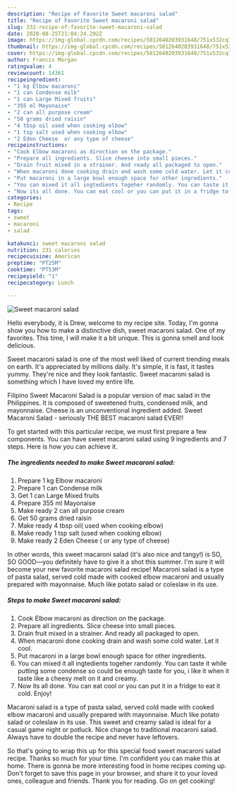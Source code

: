 ```yaml
---
description: "Recipe of Favorite Sweet macaroni salad"
title: "Recipe of Favorite Sweet macaroni salad"
slug: 332-recipe-of-favorite-sweet-macaroni-salad
date: 2020-08-25T21:04:24.292Z
image: https://img-global.cpcdn.com/recipes/5812640203931648/751x532cq70/sweet-macaroni-salad-recipe-main-photo.jpg
thumbnail: https://img-global.cpcdn.com/recipes/5812640203931648/751x532cq70/sweet-macaroni-salad-recipe-main-photo.jpg
cover: https://img-global.cpcdn.com/recipes/5812640203931648/751x532cq70/sweet-macaroni-salad-recipe-main-photo.jpg
author: Francis Morgan
ratingvalue: 4
reviewcount: 14361
recipeingredient:
- "1 kg Elbow macaroni"
- "1 can Condense milk"
- "1 can Large Mixed fruits"
- "355 ml Mayonaise"
- "2 can all purpose cream"
- "50 grams dried raisin"
- "4 tbsp oil used when cooking elbow"
- "1 tsp salt used when cooking elbow"
- "2 Eden Cheese  or any type of cheese"
recipeinstructions:
- "Cook Elbow macaroni as direction on the package."
- "Prepare all ingredients. Slice cheese into small pieces."
- "Drain fruit mixed in a strainer. And ready all packaged to open."
- "When macaroni done cooking drain and wash some cold water. Let it cool."
- "Put macaroni in a large bowl enough space for other ingredients."
- "You can mixed it all ingtedients togeher randomly. You can taste it while putting some condense so could be enough taste for you, i like it when it taste like a cheesy melt on it and creamy."
- "Now its all done. You can eat cool or you can put it in a fridge to eat it cold. Enjoy!"
categories:
- Recipe
tags:
- sweet
- macaroni
- salad

katakunci: sweet macaroni salad 
nutrition: 231 calories
recipecuisine: American
preptime: "PT25M"
cooktime: "PT53M"
recipeyield: "1"
recipecategory: Lunch

---
```



![Sweet macaroni salad](https://img-global.cpcdn.com/recipes/5812640203931648/751x532cq70/sweet-macaroni-salad-recipe-main-photo.jpg)

Hello everybody, it is Drew, welcome to my recipe site. Today, I'm gonna show you how to make a distinctive dish, sweet macaroni salad. One of my favorites. This time, I will make it a bit unique. This is gonna smell and look delicious.

Sweet macaroni salad is one of the most well liked of current trending meals on earth. It's appreciated by millions daily. It's simple, it is fast, it tastes yummy. They're nice and they look fantastic. Sweet macaroni salad is something which I have loved my entire life.

Filipino Sweet Macaroni Salad is a popular version of mac salad in the Philippines. It is composed of sweetened fruits, condensed milk, and mayonnaise. Cheese is an unconventional ingredient added. Sweet Macaroni Salad - seriously THE BEST macaroni salad EVER!!


To get started with this particular recipe, we must first prepare a few components. You can have sweet macaroni salad using 9 ingredients and 7 steps. Here is how you can achieve it.

<!--inarticleads1-->

##### The ingredients needed to make Sweet macaroni salad:

1. Prepare 1 kg Elbow macaroni
1. Prepare 1 can Condense milk
1. Get 1 can Large Mixed fruits
1. Prepare 355 ml Mayonaise
1. Make ready 2 can all purpose cream
1. Get 50 grams dried raisin
1. Make ready 4 tbsp oil( used when cooking elbow)
1. Make ready 1 tsp salt (used when cooking elbow)
1. Make ready 2 Eden Cheese ( or any type of cheese)


In other words, this sweet macaroni salad (it&#39;s also nice and tangy!) is SO, SO GOOD—you definitely have to give it a shot this summer. I&#39;m sure it will become your new favorite macaroni salad recipe! Macaroni salad is a type of pasta salad, served cold made with cooked elbow macaroni and usually prepared with mayonnaise. Much like potato salad or coleslaw in its use. 

<!--inarticleads2-->

##### Steps to make Sweet macaroni salad:

1. Cook Elbow macaroni as direction on the package.
1. Prepare all ingredients. Slice cheese into small pieces.
1. Drain fruit mixed in a strainer. And ready all packaged to open.
1. When macaroni done cooking drain and wash some cold water. Let it cool.
1. Put macaroni in a large bowl enough space for other ingredients.
1. You can mixed it all ingtedients togeher randomly. You can taste it while putting some condense so could be enough taste for you, i like it when it taste like a cheesy melt on it and creamy.
1. Now its all done. You can eat cool or you can put it in a fridge to eat it cold. Enjoy!


Macaroni salad is a type of pasta salad, served cold made with cooked elbow macaroni and usually prepared with mayonnaise. Much like potato salad or coleslaw in its use. This sweet and creamy salad is ideal for a casual game night or potluck. Nice change to traditional macaroni salad. Always have to double the recipe and never have leftovers. 

So that's going to wrap this up for this special food sweet macaroni salad recipe. Thanks so much for your time. I'm confident you can make this at home. There is gonna be more interesting food in home recipes coming up. Don't forget to save this page in your browser, and share it to your loved ones, colleague and friends. Thank you for reading. Go on get cooking!
